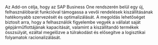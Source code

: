 Az Add-on célja, hogy az SAP Business One rendszerén belül egy új,
felhasználóbarát funkcióval támogassa a vevői rendelések kiszállításának hatékonyabb
szervezését és optimalizálását. A megoldás lehetőséget biztosít arra, hogy a felhasználók
figyelembe vegyék a vállalat saját gépjárműflottájának kapacitását, valamint a
kiszállítandó termékek összsúlyát, ezáltal megelőzve a túlrakodást és elősegítve a
logisztikai folyamatok racionalizálását.
